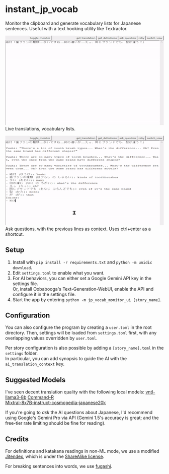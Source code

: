 # instant_jp_vocab
Monitor the clipboard and generate vocabulary lists for Japanese sentences.
Useful with a text hooking utility like Textractor.

!["Recording of the live translation behavior"](docs/image_translation_definition.gif)  
Live translations, vocabulary lists.

!["Recording of the ai questioning behavior"](docs/image_qanda.gif)  
Ask questions, with the previous lines as context. Uses ctrl+enter as a shortcut.

## Setup
1. Install with `pip install -r requirements.txt` and `python -m unidic download`.
2. Edit `settings.toml` to enable what you want.
3. For AI behaviors, you can either set a Google Gemini API key in the settings file.  
   Or, install Oobabooga's Text-Generation-WebUI, enable the API and configure it in the settings file.
5. Start the app by entering `python -m jp_vocab_monitor_ui [story_name]`.

## Configuration
You can also configure the program by creating a `user.toml` in the root directory. Then, settings will be loaded from `settings.toml` first, with any overlapping values overridden by `user.toml`.

Per story configuration is also possible by adding a `[story_name].toml` in the `settings` folder.  
In particular, you can add synopsis to guide the AI with the `ai_translation_context` key.

## Suggested Models
I've seen decent translation quality with the following local models:
[vntl-llama3-8b](https://huggingface.co/lmg-anon/vntl-llama3-8b-hf)
[Command-R](https://huggingface.co/CohereForAI/c4ai-command-r-v01)  
[Mixtral-8x7B-instruct-cosmopedia-japanese20k](https://huggingface.co/aixsatoshi/Mixtral-8x7B-instruct-cosmopedia-japanese20k)  

If you're going to _ask_ the AI questions about Japanese, I'd recommend using Google's Gemini Pro via API (Gemini 1.5's accuracy is great; and the free-tier rate limiting should be fine for reading).

## Credits
For definitions and katakana readings in non-ML mode, we use a modified [Jitendex](https://github.com/stephenmk/Jitendex), which is under the [ShareAlike license](https://creativecommons.org/licenses/by-sa/4.0/).

For breaking sentences into words, we use [fugashi](https://github.com/polm/fugashi).
